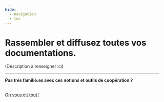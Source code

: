 ```yaml
---
hide:
  - navigation
  - toc
---
```


# **Rassembler et diffusez toutes vos documentations.**

(Description à renseigner ici)

---

**Pas très familié.es avec ces notions et outils de coopération ?** 

<br><a href="./informations/premiers_pas/" title="home-link" class="md-button">On vous dit tout !</a>
